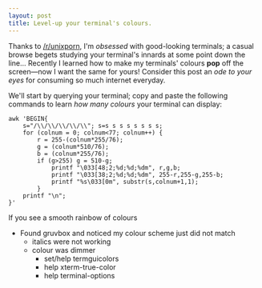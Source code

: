 ```yaml
---
layout: post
title: Level-up your terminal's colours.
---
```


Thanks to [/r/unixporn][unixporn], I'm _obsessed_ with good-looking terminals;
a casual browse begets studying your terminal's innards at some point down
the line... Recently I learned how to make my terminals' colours **pop** off the
screen—now I want the same for yours! Consider this post an _ode to your eyes_
for consuming so much internet everyday.

We'll start by querying your terminal; copy and paste the following
commands to learn *how many colours* your terminal can display:

```shell
awk 'BEGIN{
    s="/\\/\\/\\/\\/\\"; s=s s s s s s s s;
    for (colnum = 0; colnum<77; colnum++) {
        r = 255-(colnum*255/76);
        g = (colnum*510/76);
        b = (colnum*255/76);
        if (g>255) g = 510-g;
            printf "\033[48;2;%d;%d;%dm", r,g,b;
            printf "\033[38;2;%d;%d;%dm", 255-r,255-g,255-b;
            printf "%s\033[0m", substr(s,colnum+1,1);
        }
    printf "\n";
}'
```

If you see a smooth rainbow of colours

- Found gruvbox and noticed my colour scheme just did not match
    - italics were not working
    - colour was dimmer
        - set/help termguicolors
        - help xterm-true-color
        - help terminal-options

[ncurses]: https://www.gnu.org/software/ncurses/
[unixporn]: https://www.reddit.com/r/unixporn/
[colour-bar]: https://github.com/kieran-bamforth/dotfiles/blob/30bc0f364a78d426dd42b87015c02d53d9427168/utilities.zsh#L259-L273
